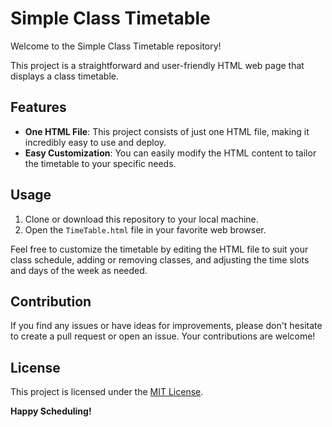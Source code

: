 # Simple Class Timetable

Welcome to the Simple Class Timetable repository!

This project is a straightforward and user-friendly HTML web page that displays a class timetable. 

## Features

- **One HTML File**: This project consists of just one HTML file, making it incredibly easy to use and deploy.
- **Easy Customization**: You can easily modify the HTML content to tailor the timetable to your specific needs.


## Usage

1. Clone or download this repository to your local machine.
2. Open the `TimeTable.html` file in your favorite web browser.

Feel free to customize the timetable by editing the HTML file to suit your class schedule, adding or removing classes, and adjusting the time slots and days of the week as needed.

## Contribution

If you find any issues or have ideas for improvements, please don't hesitate to create a pull request or open an issue. Your contributions are welcome!

## License

This project is licensed under the [MIT License](LICENSE).



**Happy Scheduling!**
